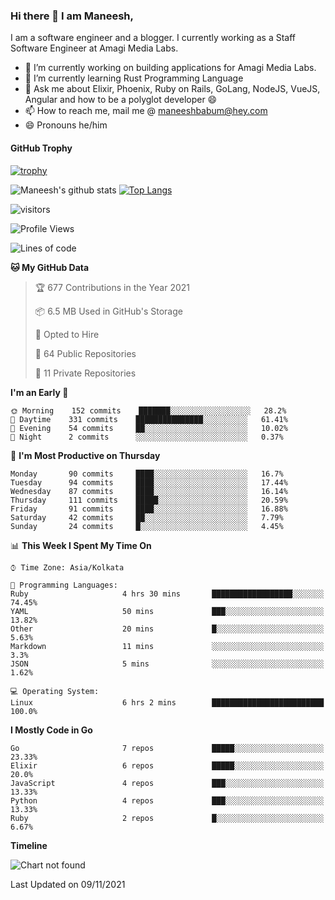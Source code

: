 ### Hi there 👋 I am Maneesh,

I am a software engineer and a blogger. I currently working as a Staff Software Engineer at Amagi Media Labs.


- 🔭 I’m currently working on building applications for Amagi Media Labs.
- 🌱 I’m currently learning Rust Programming Language
- 💬 Ask me about Elixir, Phoenix, Ruby on Rails, GoLang, NodeJS, VueJS, Angular and how to be a polyglot developer 😄
- 📫 How to reach me, mail me @ maneeshbabum@hey.com
- 😄 Pronouns he/him

#### GitHub Trophy
[![trophy](https://github-profile-trophy.vercel.app/?username=mbm-c)](https://github.com/ryo-ma/github-profile-trophy)

![Maneesh's github stats](https://github-readme-stats.vercel.app/api?username=mbm-c&show_icons=true)
[![Top Langs](https://github-readme-stats.vercel.app/api/top-langs/?username=mbm-c)](https://github.com/anuraghazra/github-readme-stats)


![visitors](https://visitor-badge.glitch.me/badge?page_id=maneeshbabu.maneeshbabu)

<!--START_SECTION:waka-->
![Profile Views](http://img.shields.io/badge/Profile%20Views-0-blue)

![Lines of code](https://img.shields.io/badge/From%20Hello%20World%20I%27ve%20Written-293809%20lines%20of%20code-blue)

**🐱 My GitHub Data** 

> 🏆 677 Contributions in the Year 2021
 > 
> 📦 6.5 MB Used in GitHub's Storage 
 > 
> 💼 Opted to Hire
 > 
> 📜 64 Public Repositories 
 > 
> 🔑 11 Private Repositories  
 > 
**I'm an Early 🐤** 

```text
🌞 Morning    152 commits    ███████░░░░░░░░░░░░░░░░░░   28.2% 
🌆 Daytime    331 commits    ███████████████░░░░░░░░░░   61.41% 
🌃 Evening    54 commits     ██░░░░░░░░░░░░░░░░░░░░░░░   10.02% 
🌙 Night      2 commits      ░░░░░░░░░░░░░░░░░░░░░░░░░   0.37%

```
📅 **I'm Most Productive on Thursday** 

```text
Monday       90 commits     ████░░░░░░░░░░░░░░░░░░░░░   16.7% 
Tuesday      94 commits     ████░░░░░░░░░░░░░░░░░░░░░   17.44% 
Wednesday    87 commits     ████░░░░░░░░░░░░░░░░░░░░░   16.14% 
Thursday     111 commits    █████░░░░░░░░░░░░░░░░░░░░   20.59% 
Friday       91 commits     ████░░░░░░░░░░░░░░░░░░░░░   16.88% 
Saturday     42 commits     ██░░░░░░░░░░░░░░░░░░░░░░░   7.79% 
Sunday       24 commits     █░░░░░░░░░░░░░░░░░░░░░░░░   4.45%

```


📊 **This Week I Spent My Time On** 

```text
⌚︎ Time Zone: Asia/Kolkata

💬 Programming Languages: 
Ruby                     4 hrs 30 mins       ██████████████████░░░░░░░   74.45% 
YAML                     50 mins             ███░░░░░░░░░░░░░░░░░░░░░░   13.82% 
Other                    20 mins             █░░░░░░░░░░░░░░░░░░░░░░░░   5.63% 
Markdown                 11 mins             ░░░░░░░░░░░░░░░░░░░░░░░░░   3.3% 
JSON                     5 mins              ░░░░░░░░░░░░░░░░░░░░░░░░░   1.62%

💻 Operating System: 
Linux                    6 hrs 2 mins        █████████████████████████   100.0%

```

**I Mostly Code in Go** 

```text
Go                       7 repos             █████░░░░░░░░░░░░░░░░░░░░   23.33% 
Elixir                   6 repos             █████░░░░░░░░░░░░░░░░░░░░   20.0% 
JavaScript               4 repos             ███░░░░░░░░░░░░░░░░░░░░░░   13.33% 
Python                   4 repos             ███░░░░░░░░░░░░░░░░░░░░░░   13.33% 
Ruby                     2 repos             █░░░░░░░░░░░░░░░░░░░░░░░░   6.67%

```


**Timeline**

![Chart not found](https://raw.githubusercontent.com/mbm-c/mbm-c/master/charts/bar_graph.png) 


 Last Updated on 09/11/2021
<!--END_SECTION:waka-->

<!--
**maneeshbabu/maneeshbabu** is a ✨ _special_ ✨ repository because its `README.md` (this file) appears on your GitHub profile.

Here are some ideas to get you started:

- 🔭 I’m currently working on ...
- 🌱 I’m currently learning ...
- 👯 I’m looking to collaborate on ...
- 🤔 I’m looking for help with ...
- 💬 Ask me about ...
- 📫 How to reach me: ...
- 😄 Pronouns: ...
- ⚡ Fun fact: ...
-->
